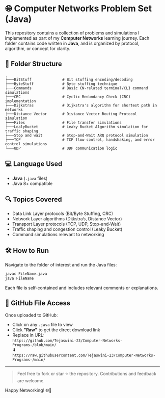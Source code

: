 
# 🌐 Computer Networks Problem Set (Java)

This repository contains a collection of problems and simulations I implemented as part of my **Computer Networks** learning journey. Each folder contains code written in **Java**, and is organized by protocol, algorithm, or concept for clarity.

## 📁 Folder Structure

```
.
├───BitStuff              # Bit stuffing encoding/decoding
├───ByteStuff             # Byte stuffing technique
├───Commands              # Basic CN-related terminal/CLI command simulations
├───CRC                   # Cyclic Redundancy Check (CRC) implementation
├───Dijkstras             # Dijkstra's algorithm for shortest path in networks
├───Distance Vector       # Distance Vector Routing Protocol simulation
├───Files                 # File transfer simulations
├───LealyBucket           # Leaky Bucket Algorithm simulation for traffic shaping
├───Stop and wait         # Stop-and-Wait ARQ protocol simulation
├───TCP                   # TCP flow control, handshaking, and error control simulations
└───UDP                   # UDP communication logic
```

## 💻 Language Used

- **Java** (`.java` files)
- Java 8+ compatible

## 🔍 Topics Covered

- Data Link Layer protocols (Bit/Byte Stuffing, CRC)
- Network Layer algorithms (Dijkstra’s, Distance Vector)
- Transport Layer protocols (TCP, UDP, Stop-and-Wait)
- Traffic shaping and congestion control (Leaky Bucket)
- Command simulations relevant to networking

## 🛠 How to Run

Navigate to the folder of interest and run the Java files:

```bash
javac FileName.java
java FileName
```

Each file is self-contained and includes relevant comments or explanations.

## 🔗 GitHub File Access

Once uploaded to GitHub:
- Click on any `.java` file to view
- Click **"Raw"** to get the direct download link
- Replace in URL:  
  `https://github.com/Tejaswini-23/Computer-Networks-Programs-/blob/main/`  
  ⬇  
  `https://raw.githubusercontent.com/Tejaswini-23/Computer-Networks-Programs-/main/`

---

> Feel free to fork or star ⭐ the repository. Contributions and feedback are welcome.

Happy Networking! 🌐📡
